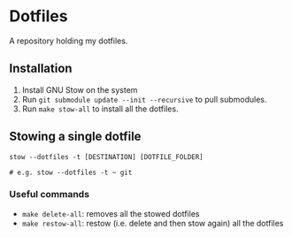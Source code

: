 # Dotfiles

A repository holding my dotfiles.

## Installation

1. Install GNU Stow on the system
2. Run `git submodule update --init --recursive` to pull submodules.
3. Run `make stow-all` to install all the dotfiles.

## Stowing a single dotfile

```
stow --dotfiles -t [DESTINATION] [DOTFILE_FOLDER]

# e.g. stow --dotfiles -t ~ git
```

### Useful commands
- `make delete-all`: removes all the stowed dotfiles
- `make restow-all`: restow (i.e. delete and then stow again) all the dotfiles

